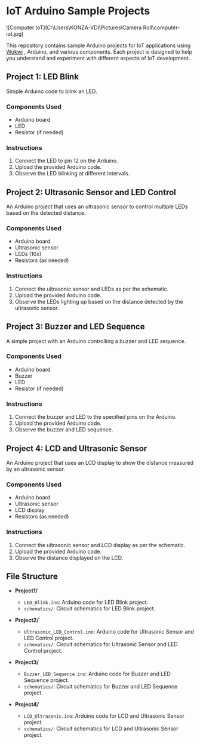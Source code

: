 # IoT Arduino Sample Projects
![Computer IoT](C:\Users\KONZA-VDI\Pictures\Camera Roll\computer-iot.jpg)

This repository contains sample Arduino projects for IoT applications using <a href='https://wokwi.com/'>Wokwi</a> , Arduino, and various components. Each project is designed to help you understand and experiment with different aspects of IoT development.

## Project 1: LED Blink

Simple Arduino code to blink an LED.

### Components Used
- Arduino board
- LED
- Resistor (if needed)

### Instructions
1. Connect the LED to pin 12 on the Arduino.
2. Upload the provided Arduino code.
3. Observe the LED blinking at different intervals.

## Project 2: Ultrasonic Sensor and LED Control

An Arduino project that uses an ultrasonic sensor to control multiple LEDs based on the detected distance.

### Components Used
- Arduino board
- Ultrasonic sensor
- LEDs (10x)
- Resistors (as needed)

### Instructions
1. Connect the ultrasonic sensor and LEDs as per the schematic.
2. Upload the provided Arduino code.
3. Observe the LEDs lighting up based on the distance detected by the ultrasonic sensor.

## Project 3: Buzzer and LED Sequence

A simple project with an Arduino controlling a buzzer and LED sequence.

### Components Used
- Arduino board
- Buzzer
- LED
- Resistor (if needed)

### Instructions
1. Connect the buzzer and LED to the specified pins on the Arduino.
2. Upload the provided Arduino code.
3. Observe the buzzer and LED sequence.

## Project 4: LCD and Ultrasonic Sensor

An Arduino project that uses an LCD display to show the distance measured by an ultrasonic sensor.

### Components Used
- Arduino board
- Ultrasonic sensor
- LCD display
- Resistors (as needed)

### Instructions
1. Connect the ultrasonic sensor and LCD display as per the schematic.
2. Upload the provided Arduino code.
3. Observe the distance displayed on the LCD.

## File Structure

- **Project1/**
  - `LED_Blink.ino`: Arduino code for LED Blink project.
  - `schematics/`: Circuit schematics for LED Blink project.

- **Project2/**
  - `Ultrasonic_LED_Control.ino`: Arduino code for Ultrasonic Sensor and LED Control project.
  - `schematics/`: Circuit schematics for Ultrasonic Sensor and LED Control project.

- **Project3/**
  - `Buzzer_LED_Sequence.ino`: Arduino code for Buzzer and LED Sequence project.
  - `schematics/`: Circuit schematics for Buzzer and LED Sequence project.

- **Project4/**
  - `LCD_Ultrasonic.ino`: Arduino code for LCD and Ultrasonic Sensor project.
  - `schematics/`: Circuit schematics for LCD and Ultrasonic Sensor project.

